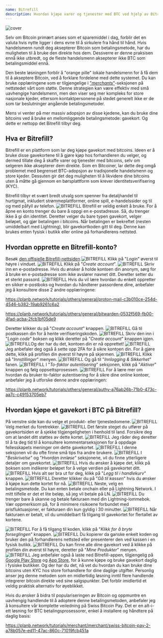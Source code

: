 ```yaml
---
name: Bitrefill
description: Hvordan kjøpe varer og tjenester med BTC ved hjelp av Bitrefill?
---
```

![cover](assets/cover.webp)

Selv om Bitcoin primært anses som et sparemiddel i dag, forblir det en valuta hvis nytte ligger i dens evne til å sirkulere fra hånd til hånd. Hvis handelsmenn rundt deg aksepterer Bitcoin som betalingsmetode, har du muligheten til å bruke den direkte hos dem. Dessverre er denne praksisen ennå ikke utbredt, og de fleste handelsmenn aksepterer ikke BTC som betalingsmiddel ennå.

Den beste løsningen forblir å "orange pille" lokale handelsmenn for å få dem til å akseptere Bitcoin, ved å forklare fordelene med dette systemet. Du kan bruke opplæringene som er tilgjengelige i ["*merchants*"](https://planb.network/tutorials/merchant)-seksjonen på nettstedet vårt som støtte. Denne strategien kan være effektiv med små uavhengige handelsmenn, men den viser seg mer kompleks for store nasjonale kjeder, ettersom kontaktpersonene på stedet generelt ikke er de som tar beslutninger angående betalingsmetoder.

Mens vi venter på mer massiv adopsjon av disse kjedene, kan du bruke dine bitcoins ved å bruke en mellomliggende betalingsmetode: gavekort. Og dette er nettopp det Bitrefill tilbyr deg.

## Hva er Bitrefill?

Bitrefill er en plattform som lar deg kjøpe gavekort med bitcoins. Ideen er å bruke disse gavekortene til å gjøre kjøp hos forhandleren du velger, og dermed tillate deg å skaffe varer og tjenester med bitcoins, selv om selgeren ikke aksepterer dem direkte. Som en Bitcoiner, lar dette deg omgå problemet med begrenset BTC-adopsjon av tradisjonelle handelsmenn og store kjeder. Dessuten gir det deg muligheten til å likvidere dine bitcoins uten å måtte gå gjennom en børsplattform som krever identitetsverifisering (KYC).

Bitrefill tilbyr et svært bredt utvalg som spenner fra detaljhandel til hurtigmat, inkludert strømmeplattformer, online spill, e-handelssider og til og med påfyll av telefon.
![BITREFILL](assets/notext/01.webp)
Bitrefill er veldig enkelt å bruke. For å åpne en konto trenger du bare å oppgi en e-postadresse. Så, du trenger ikke å gi din identitet. Deretter velger du bare typen gavekort, velger beløpet, og gjør betalingen i bitcoins. Når betalingen er bekreftet (nesten umiddelbart med Lightning), blir gavekortkoden gitt til deg. Denne kan brukes enten fysisk i butikk eller online på forhandlerens nettsted.

## Hvordan opprette en Bitrefill-konto?
Besøk [den offisielle Bitrefill-nettsiden](https://www.bitrefill.com).![BITREFILL](assets/notext/02.webp)
Klikk på "*Login*" øverst til høyre i vinduet.
![BITREFILL](assets/notext/03.webp)
Klikk på "*Create account*".
![BITREFILL](assets/notext/04.webp)
Skriv inn en e-postadresse. Hvis du ønsker å holde kontoen din anonym, sørg for å bruke en e-postadresse som ikke avslører navnet ditt. Deretter setter du et sterkt passord.
![BITREFILL](assets/notext/05.webp)
Hvis du vil lære hvordan du enkelt oppretter en sikker e-postboks og hvordan du håndterer passordene dine, anbefaler jeg å konsultere disse 2 andre opplæringene:

https://planb.network/tutorials/others/general/proton-mail-c3b010ce-254d-4546-b382-19ab9261c6a2

https://planb.network/tutorials/others/general/bitwarden-0532f569-fb00-4fad-acba-2fcb1bf05de9

Deretter klikker du på "*Create account*" knappen.
![BITREFILL](assets/notext/06.webp)
Gå til postkassen din for å hente verifiseringskoden.
![BITREFILL](assets/notext/07.webp)
Skriv den inn i "*Login code*" boksen og klikk deretter på "*Create account*" knappen igjen.
![BITREFILL](assets/notext/08.webp)Og der har du det, kontoen din er nå opprettet!
![BITREFILL](assets/notext/09.webp)
Jeg anbefaler deg også å sette opp 2FA for å sikre kontoen din. For å gjøre dette, klikk på profilen din øverst til høyre på skjermen.
![BITREFILL](assets/notext/10.webp)
Klikk på "*Innstillinger*" menyen.
![BITREFILL](assets/notext/11.webp)
Og gå til "*Innlogging & Sikkerhet*" fanen.
![BITREFILL](assets/notext/12.webp)
I "*To-faktor autentisering*" seksjonen, klikk på "*Aktiver*" knappen og følg oppsettsprosessen.
![BITREFILL](assets/notext/13.webp)
For å lære mer om hvordan du bruker to-faktor autentisering for å sikre dine online kontoer, anbefaler jeg å utforske denne andre opplæringen:

https://planb.network/tutorials/others/general/authy-a76ab26b-71b0-473c-aa7c-c49153705eb7

## Hvordan kjøpe et gavekort i BTC på Bitrefill?

På venstre side kan du velge et produkt- eller tjenestedomene.
![BITREFILL](assets/notext/14.webp)
Velg merket du foretrekker.
![BITREFILL](assets/notext/15.webp)
Det første steget du utfører på gavekortsiden er å sjekke tilgjengeligheten i henhold til land. Forsikre deg om at landet ditt støttes av dette kortet.
![BITREFILL](assets/notext/16.webp)
Jeg råder deg deretter til å ta deg tid til å konsultere kommentarseksjonen for å oppdage fellesskapets meninger om dette gavekortet.
![BITREFILL](assets/notext/17.webp)
I denne seksjonen vil du ofte finne små tips fra andre brukere.
![BITREFILL](assets/notext/18.webp)
I "*Beskrivelse*" og "*Hvordan innløse*" seksjonene, vil du finne ytterligere detaljer om gavekortet. ![BITREFILL](assets/notext/19.webp)
Hvis du ønsker å kjøpe det, klikk på boksen som indikerer beløpet for å velge verdien på gavekortet ditt.
![BITREFILL](assets/notext/20.webp)
Hvis alt ser bra ut for deg, klikk på "*Legg til i handlekurv*" knappen.
![BITREFILL](assets/notext/21.webp)
Deretter klikker du på "*Gå til kassen*" hvis du ønsker å kjøpe kun dette kortet for nå.
![BITREFILL](assets/notext/22.webp)
Neste, velg en betalingsmetode. Du kan enten betale onchain eller på Lightning Network. I mitt tilfelle er det et lite beløp, så jeg vil betale på LN.
![BITREFILL](assets/notext/23.webp)
Du trenger bare å skanne og betale fakturaen med din Lightning-lommebok. Vær oppmerksom på, for å minimere risikoene forbundet med prisfluktuasjoner, er fakturaen din kun gyldig i 30 minutter.
![BITREFILL](assets/notext/24.webp)
Når fakturaen er betalt, vil du umiddelbart få tilgang til gavekortet for flertallet av kortene.

![BITREFILL](assets/notext/25.webp)
For å få tilgang til koden, klikk på "*Klikk for å bryte forseglingen*" knappen.
![BITREFILL](assets/notext/26.webp)
Du kopierer da ganske enkelt koden og bruker den på forhandlerens nettsted eller presenterer den ved kassen i en fysisk butikk.
![BITREFILL](assets/notext/27.webp)
Du kan finne alle dine gavekort ved å klikke på profilen din øverst til høyre, deretter på "*Mine Produkter*" menyen.
![BITREFILL](assets/notext/28.webp)
Jeg anbefaler også å laste ned Bitrefill-appen, tilgjengelig på [Google Play Store](https://play.google.com/store/apps/details?id=com.bitrefill.app) og [App Store](https://apps.apple.com/in/app/bitrefill/id1378102623), for å kunne kjøpe og bruke gavekort daglig i fysiske butikker.
Og der har du det, nå vet du hvordan du kan bruke dine bitcoins uten KYC hos store forhandlere for dine daglige utgifter. Personlig anser jeg denne metoden som en midlertidig løsning inntil flere handlende integrerer bitcoin direkte ved sine salgspunkter. Det forblir imidlertid et veldig praktisk alternativ for øyeblikket.

Hvis du ønsker å bidra til populariseringen av Bitcoin og oppmuntre en uavhengig handlende til å adoptere denne betalingsmetoden, anbefaler jeg å konsultere vår komplette veiledning på Swiss Bitcoin Pay. Det er en alt-i-ett løsning for BTC betalingsprosessorer, enkel å installere og håndtere på daglig basis:

https://planb.network/tutorials/merchant/merchant/swiss-bitcoin-pay-2-a78b057e-ed11-47ac-860c-71019fcb451a